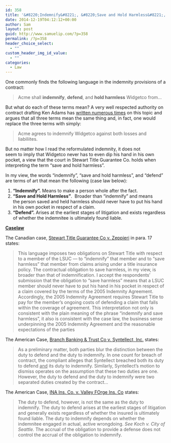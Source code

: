```yaml
---
id: 358
title: '&#8220;Indemnify&#8221;, &#8220;Save and Hold Harmless&#8221;, and &#8220;Defend&#8221;'
date: 2014-12-19T04:12:12+00:00
author: Sam
layout: post
guid: http://www.samuelip.com/?p=358
permalink: /?p=358
header_choice_select:
  - ""
custom_header_img_id_value:
  - ""
categories:
  - Law
---
```

One commonly finds the following language in the indemnity provisions of a contract:

> Acme shall **indemnify**, **defend**, and **hold harmless** Widgetco from&#8230;

But what do each of these terms mean? A very well respected authority on contract drafting Ken Adams has [written numerous times](http://www.adamsdrafting.com/revisiting-indemnify/) on this topic and argues that all three terms mean the same thing and, in fact, one would replace the three terms with simply:

> Acme agrees to indemnify Widgetco against both losses and liabiliites.

But no matter how I read the reformulated indemnity, it does not seem to imply that Widgetco never has to even dip his hand in his own pocket, a view that the court in Stewart Title Guarantee Co. holds when interpreting the term &#8220;save and hold harmless&#8221;.

In my view, the words &#8220;indemnify&#8221;, &#8220;save and hold harmless&#8221;, and &#8220;defend&#8221; are terms of art that mean the following (case law below):

  1. **&#8220;Indemnify&#8221;.** Means to make a person whole after the fact.
  2. **&#8220;Save and Hold Harmless&#8221;**.  Broader than &#8220;indemnify&#8221; and means the person saved and held harmless should never have to put his hand in his own pocket in respect of a claim.
  3. **&#8220;Defend&#8221;.** Arises at the earliest stages of litigation and exists regardless of whether the indemnitee is ultimately found liable.

<span style="text-decoration: underline;"><strong>Caselaw</strong></span>

The Canadian case, [Stewart Title Guarantee Co v. Zeppieri](http://www.canlii.org/en/on/onsc/doc/2009/2009canlii2329/2009canlii2329.html?searchUrlHash=AAAAAQAmU3Rld2FydCBUaXRsZSAgR3VhcmFudGVlIENvIHYgWmVwcGllcmkAAAAAAQ) in para. 17 states:

> This language imposes two obligations on <span id="g123-0" class="term0 g123 lmrp h lexumSolrTransition">Stewart</span> <span id="g124-0" class="term1 g124 lmrp h lexumSolrTransition">Title</span> with respect to a member of the LSUC &#8212; to &#8220;indemnify&#8221; that member and to &#8220;save harmless&#8221; that member from claims arising under a <span id="g125-0" class="term1 g125 lmrp h lexumSolrTransition">title</span> insurance policy. The contractual obligation to save harmless, in my view, is broader than that of indemnification. I accept the respondents&#8217; submission that the obligation to &#8220;save harmless&#8221; means that a LSUC member should never have to put his hand in his pocket in respect of a claim covered by the terms of the 2005 Indemnity Agreement. Accordingly, the 2005 Indemnity Agreement requires <span id="g126-0" class="term0 g126 lmrp h lexumSolrTransition">Stewart</span> <span id="g127-0" class="term1 g127 lmrp h lexumSolrTransition">Title</span> to pay for the member&#8217;s ongoing costs of defending a claim that falls within the coverage of agreement. This interpretation not only is consistent with the plain meaning of the phrase &#8220;indemnify and save harmless&#8221;, it also is consistent with the case law, the business sense underpinning the 2005 Indemnity Agreement and the reasonable expectations of the parties

The American Case, [Branch Banking & Trust Co v. Syntellect, Inc.](http://law.justia.com/cases/federal/district-courts/alabama/almdce/2:2008cv00955/39651/103/) states:

> As a preliminary matter, both parties blur the distinction between the duty to defend and the duty to indemnify. In one count for breach of contract, the compliant alleges that Syntellect breached both its duty to defend <span style="text-decoration: underline;">and</span> its duty to indemnify. Similarly, Syntellect&#8217;s motion to dismiss operates on the assumption that these two duties are one. However, the duty to defend and the duty to indemnify were two separated duties created by the contract&#8230;

The American Case, [INA Ins. Co. v. Valley FOrge Ins. Co](http://www.leagle.com/decision/1986398150Ariz248_1343) states:

> The duty to defend, however, is not the same as the duty to indemnify. The duty to defend arises at the earliest stages of litigation and generally exists regardless of whether the insured is ultimately found liable. The duty to indemnify depends on whether the indemnitee engaged in actual, active wrongdoing. _See Koch v. City of Seattle._ The accrual of the obligation to provide a defense does not control the accrual of the obligation to indemnify.